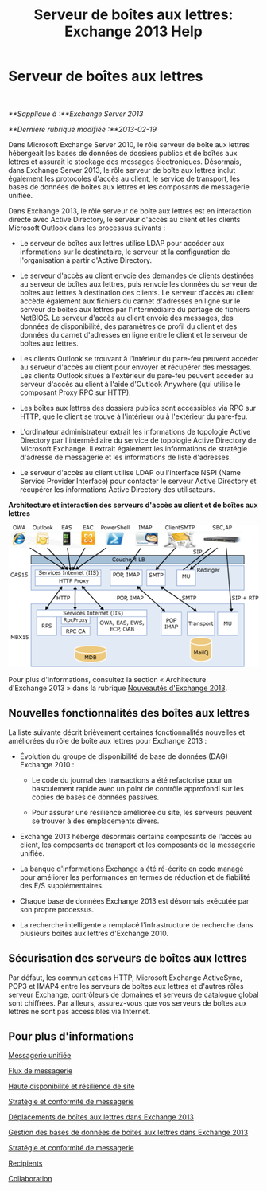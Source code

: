 ﻿---
title: 'Serveur de boîtes aux lettres: Exchange 2013 Help'
TOCTitle: Serveur de boîtes aux lettres
ms:assetid: 1aacc1c9-c81b-47d4-b222-ee73956cf968
ms:mtpsurl: https://technet.microsoft.com/fr-fr/library/JJ150491(v=EXCHG.150)
ms:contentKeyID: 50477706
ms.date: 04/24/2018
mtps_version: v=EXCHG.150
ms.translationtype: HT
---

# Serveur de boîtes aux lettres

 

_**Sapplique à :**Exchange Server 2013_

_**Dernière rubrique modifiée :**2013-02-19_

Dans Microsoft Exchange Server 2010, le rôle serveur de boîte aux lettres hébergeait les bases de données de dossiers publics et de boîtes aux lettres et assurait le stockage des messages électroniques. Désormais, dans Exchange Server 2013, le rôle serveur de boîte aux lettres inclut également les protocoles d'accès au client, le service de transport, les bases de données de boîtes aux lettres et les composants de messagerie unifiée.

Dans Exchange 2013, le rôle serveur de boîte aux lettres est en interaction directe avec Active Directory, le serveur d'accès au client et les clients Microsoft Outlook dans les processus suivants :

  - Le serveur de boîtes aux lettres utilise LDAP pour accéder aux informations sur le destinataire, le serveur et la configuration de l'organisation à partir d'Active Directory.

  - Le serveur d'accès au client envoie des demandes de clients destinées au serveur de boîtes aux lettres, puis renvoie les données du serveur de boîtes aux lettres à destination des clients. Le serveur d'accès au client accède également aux fichiers du carnet d'adresses en ligne sur le serveur de boîtes aux lettres par l'intermédiaire du partage de fichiers NetBIOS. Le serveur d'accès au client envoie des messages, des données de disponibilité, des paramètres de profil du client et des données du carnet d'adresses en ligne entre le client et le serveur de boîtes aux lettres.

  - Les clients Outlook se trouvant à l'intérieur du pare-feu peuvent accéder au serveur d'accès au client pour envoyer et récupérer des messages. Les clients Outlook situés à l'extérieur du pare-feu peuvent accéder au serveur d'accès au client à l'aide d'Outlook Anywhere (qui utilise le composant Proxy RPC sur HTTP).

  - Les boîtes aux lettres des dossiers publics sont accessibles via RPC sur HTTP, que le client se trouve à l'intérieur ou à l'extérieur du pare-feu.

  - L'ordinateur administrateur extrait les informations de topologie Active Directory par l'intermédiaire du service de topologie Active Directory de Microsoft Exchange. Il extrait également les informations de stratégie d'adresse de messagerie et les informations de liste d'adresses.

  - Le serveur d'accès au client utilise LDAP ou l'interface NSPI (Name Service Provider Interface) pour contacter le serveur Active Directory et récupérer les informations Active Directory des utilisateurs.

**Architecture et interaction des serveurs d'accès au client et de boîtes aux lettres**

![Interaction avec le serveur d’accès au client et de boîtes aux lettres](images/JJ150491.d14577bf-14f9-40fa-bd49-a92932eb003a(EXCHG.150).gif "Interaction avec le serveur d’accès au client et de boîtes aux lettres")

Pour plus d'informations, consultez la section « Architecture d'Exchange 2013 » dans la rubrique [Nouveautés d'Exchange 2013](what-s-new-in-exchange-2013-exchange-2013-help.md).

## Nouvelles fonctionnalités des boîtes aux lettres

La liste suivante décrit brièvement certaines fonctionnalités nouvelles et améliorées du rôle de boîte aux lettres pour Exchange 2013 :

  - Évolution du groupe de disponibilité de base de données (DAG) Exchange 2010 :
    
      - Le code du journal des transactions a été refactorisé pour un basculement rapide avec un point de contrôle approfondi sur les copies de bases de données passives.
    
      - Pour assurer une résilience améliorée du site, les serveurs peuvent se trouver à des emplacements divers.

  - Exchange 2013 héberge désormais certains composants de l'accès au client, les composants de transport et les composants de la messagerie unifiée.

  - La banque d'informations Exchange a été ré-écrite en code managé pour améliorer les performances en termes de réduction et de fiabilité des E/S supplémentaires.

  - Chaque base de données Exchange 2013 est désormais exécutée par son propre processus.

  - La recherche intelligente a remplacé l'infrastructure de recherche dans plusieurs boîtes aux lettres d'Exchange 2010.

## Sécurisation des serveurs de boîtes aux lettres

Par défaut, les communications HTTP, Microsoft Exchange ActiveSync, POP3 et IMAP4 entre les serveurs de boîtes aux lettres et d'autres rôles serveur Exchange, contrôleurs de domaines et serveurs de catalogue global sont chiffrées. Par ailleurs, assurez-vous que vos serveurs de boîtes aux lettres ne sont pas accessibles via Internet.

## Pour plus d'informations

[Messagerie unifiée](unified-messaging-exchange-2013-help.md)

[Flux de messagerie](mail-flow-exchange-2013-help.md)

[Haute disponibilité et résilience de site](high-availability-and-site-resilience-exchange-2013-help.md)

[Stratégie et conformité de messagerie](messaging-policy-and-compliance-exchange-2013-help.md)

[Déplacements de boîtes aux lettres dans Exchange 2013](mailbox-moves-in-exchange-2013-exchange-2013-help.md)

[Gestion des bases de données de boîtes aux lettres dans Exchange 2013](manage-mailbox-databases-in-exchange-2013-exchange-2013-help.md)

[Stratégie et conformité de messagerie](messaging-policy-and-compliance-exchange-2013-help.md)

[Recipients](recipients-exchange-2013-help.md)

[Collaboration](collaboration-exchange-2013-help.md)

